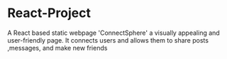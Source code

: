 # React-Project
A React based static webpage 'ConnectSphere' a visually appealing and user-friendly page. It connects users and allows them to share posts ,messages, and make new friends
